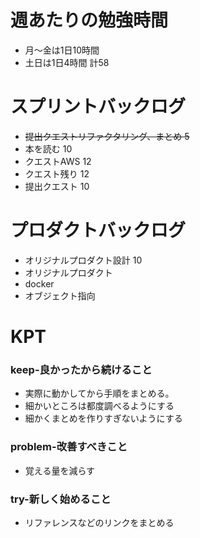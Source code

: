 
# 週あたりの勉強時間
- 月〜金は1日10時間
- 土日は1日4時間
計58

# スプリントバックログ
- ~~提出クエストリファクタリング、まとめ 5~~
- 本を読む 10
- クエストAWS 12
- クエスト残り 12
- 提出クエスト 10

# プロダクトバックログ
- オリジナルプロダクト設計 10
- オリジナルプロダクト
- docker
- オブジェクト指向

# KPT
### keep-良かったから続けること
- 実際に動かしてから手順をまとめる。
- 細かいところは都度調べるようにする
- 細かくまとめを作りすぎないようにする

### problem-改善すべきこと
- 覚える量を減らす

### try-新しく始めること
- リファレンスなどのリンクをまとめる